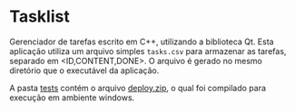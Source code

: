 # Tasklist
Gerenciador de tarefas escrito em C++, utilizando a biblioteca Qt. Esta aplicação utiliza um arquivo simples `tasks.csv` para armazenar as tarefas, separado em <ID,CONTENT,DONE>. O arquivo é gerado no mesmo diretório que o executável da aplicação.

A pasta [tests](/tests/) contém o arquivo [deploy.zip](/tests/deploy.zip), o qual foi compilado para execução em ambiente windows.